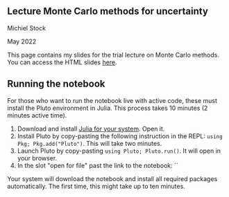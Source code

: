 ## Lecture Monte Carlo methods for uncertainty

Michiel Stock

May 2022

This page contains my slides for the trial lecture on Monte Carlo methods. You can access the HTML slides [here](LINK).

## Running the notebook

For those who want to run the notebook live with active code, these must install the Pluto environment in Julia. This process takes 10 minutes (2 minutes active time).

1. Download and install [Julia for your system](https://julialang.org/downloads/). Open it.
2. Install Pluto by copy-pasting the following instruction in the REPL: `using Pkg; Pkg.add("Pluto")`. This will take two minutes.
3. Launch Pluto by copy-pasting `using Pluto; Pluto.run()`. It will open in your browser.
4. In the slot "open for file" past the link to the notebook: ``

Your system will download the notebook and install all required packages automatically. The first time, this might take up to ten minutes.
